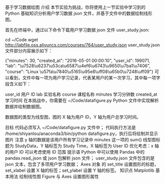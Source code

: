 基于学习数据绘图
介绍
本节实验为挑战，你将使用上一节实验中学习到的 Python 基础知识分析用户学习数据 json 文件，并基于文件中的数据绘制线形图。

首先在终端中，通过以下命令下载用户学习数据 json 文件 user_study.json:

cd ~/Code
wget http://labfile.oss.aliyuncs.com/courses/764/user_study.json
user_study.json 文件部分内容展示如下：

{"minutes": 30, "created_at": "2016-05-01 00:00:10", "user_id": 199071, "lab": "\u7528\u6237\u53ca\u6587\u4ef6\u6743\u9650\u7ba1\u7406", "course": "Linux \u57fa\u7840\u5165\u95e8\uff08\u65b0\u7248\uff09"}
可以看到，文件中每一项为用户学习记录，代表某用户的某一次学习，其中每一项字段含义如下：

user_id 用户 ID
lab 实验名称
course 课程名称
minutes 学习分钟数
created_at 学习时间
在本挑战中，你需要在 ~/Code/datafigure.py Python 文件中实现解析数据并绘制数据图。

数据图的类型为线型图，图的 X 轴为用户 ID，Y 轴为用户总学习时间。

目标
代码必须写入 ~/Code/datafigure.py 文件中；
代码执行方法是 /home/shiyanlou/anaconda3/bin/python datafigure.py，执行后将绘制并显示图片
注意 y 轴的数据是该用户所有学习记录中 minutes 这一项的 sum()
线型图标题为 StudyData，Y 轴标签为 Study Time，X 轴标签为 User ID
优化考虑：x 轴的用户 ID 可以考虑使用 ID 范围
提示语
Python 中可以使用 Pandas 中的 pandas.read_json 或 json 包解析 json 文件；
user_study.json 文件包含的是 json 文本，包含了多项用户学习数据；
Axes 对象 的 set_title 设置图形的标题，set_xlabel 设置 X 轴的标签；set_ylabel 设置 Y 轴的标签。
知识点
Matplotlib 基本用法
绘制线性图
Figure 与 Axes
设置图形属性